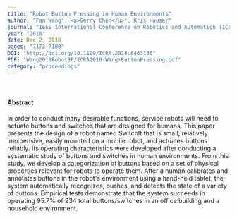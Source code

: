 ```yaml
---
title: "Robot Button Pressing in Human Environments"
author: "Fan Wang*, <u>Gerry Chen</u>*, Kris Hauser"
journal: "IEEE International Conference on Robotics and Automation (ICRA)"
year: "2018"
date: Dec 2, 2018
pages: "7173-7180"
DOI: "http://doi.org/10.1109/ICRA.2018.8463180"
PDF: "Wang2018RobotBP/ICRA2018-Wang-ButtonPressing.pdf"
category: "proceedings"
---
```

<!-- date is actually summer 2018 but i wanted it to appear higher up -->

<br />

#### Abstract

In order to conduct many desirable functions, service robots will need to actuate buttons and switches that are designed for humans. This paper presents the design of a robot named SwitchIt that is small, relatively inexpensive, easily mounted on a mobile robot, and actuates buttons reliably. Its operating characteristics were developed after conducting a systematic study of buttons and switches in human environments. From this study, we develop a categorization of buttons based on a set of physical properties relevant for robots to operate them. After a human calibrates and annotates buttons in the robot's environment using a hand-held tablet, the system automatically recognizes, pushes, and detects the state of a variety of buttons. Empirical tests demonstrate that the system succeeds in operating 95.7% of 234 total buttons/switches in an office building and a household environment.

